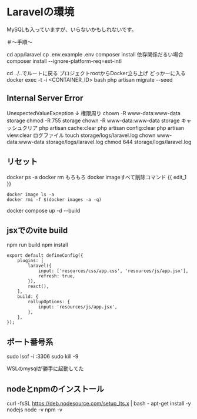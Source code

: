 # Laravelの環境

MySQLも入っていますが、いらないかもしれないです。

＃〜手順〜

cd app/laravel
cp .env.example .env
composer install
依存関係だるい場合
composer install --ignore-platform-req=ext-intl

cd ../..でルートに戻る
プロジェクトrootからDocker立ち上げ
どっかーに入る
docker exec -t -i <CONTAINER_ID> bash
php artisan migrate --seed

## Internal Server Error

UnexpectedValueException
↓
権限周り
chown -R www-data:www-data storage
chmod -R 755 storage
chown -R www-data:www-data storage
キャッシュクリア
php artisan cache:clear
php artisan config:clear
php artisan view:clear
ログファイル
touch storage/logs/laravel.log
chown www-data:www-data storage/logs/laravel.log
chmod 644 storage/logs/laravel.log

## リセット

docker ps -a
docker rm もろもろ
docker imageすべて削除コマンド
{{ edit_1 }}
```
docker image ls -a
docker rmi -f $(docker images -a -q)
```
docker compose up -d --build

## jsxでのvite build

npm run build
npm install

```
export default defineConfig({
    plugins: [
        laravel({
            input: ['resources/css/app.css', 'resources/js/app.jsx'],
            refresh: true,
        }),
        react(),
    ],
    build: {
        rollupOptions: {
            input: 'resources/js/app.jsx',
        },
    },
});
```

## ポート番号系

sudo lsof -i :3306
sudo kill -9

WSLのmysqlが勝手に起動してた

## nodeとnpmのインストール

curl -fsSL https://deb.nodesource.com/setup_lts.x | bash -
apt-get install -y nodejs
node -v
npm -v
